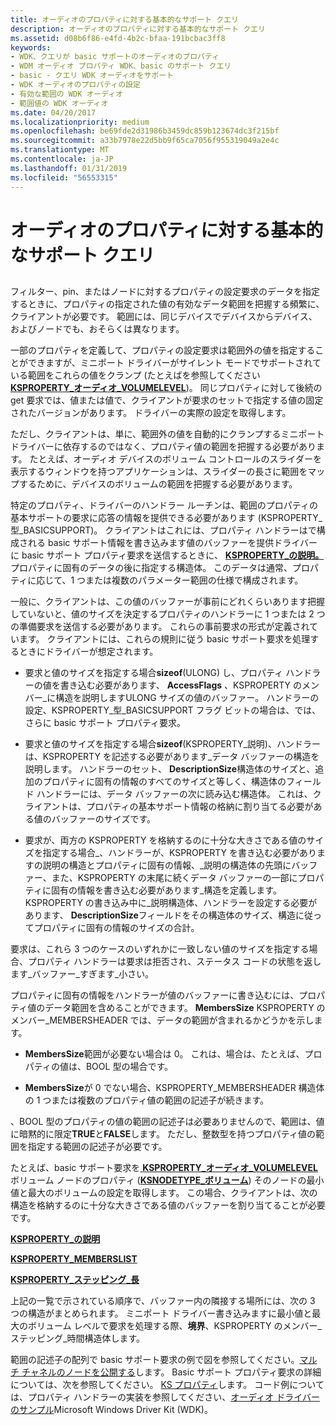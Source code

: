 ```yaml
---
title: オーディオのプロパティに対する基本的なサポート クエリ
description: オーディオのプロパティに対する基本的なサポート クエリ
ms.assetid: d08b6f86-e4fd-4b2c-bfaa-191bcbac3ff8
keywords:
- WDK、クエリが basic サポートのオーディオのプロパティ
- WDM オーディオ プロパティ WDK、basic のサポート クエリ
- basic - クエリ WDK オーディオをサポート
- WDK オーディオのプロパティの設定
- 有効な範囲の WDK オーディオ
- 範囲値の WDK オーディオ
ms.date: 04/20/2017
ms.localizationpriority: medium
ms.openlocfilehash: be69fde2d31986b3459dc859b123674dc3f215bf
ms.sourcegitcommit: a33b7978e22d5bb9f65ca7056f955319049a2e4c
ms.translationtype: MT
ms.contentlocale: ja-JP
ms.lasthandoff: 01/31/2019
ms.locfileid: "56553315"
---
```

# <a name="basic-support-queries-for-audio-properties"></a>オーディオのプロパティに対する基本的なサポート クエリ


## <span id="basic_support_queries_for_audio_properties"></span><span id="BASIC_SUPPORT_QUERIES_FOR_AUDIO_PROPERTIES"></span>


フィルター、pin、またはノードに対するプロパティの設定要求のデータを指定するときに、プロパティの指定された値の有効なデータ範囲を把握する頻繁に、クライアントが必要です。 範囲には、同じデバイスでデバイスからデバイス、およびノードでも、おそらくは異なります。

一部のプロパティを定義して、プロパティの設定要求は範囲外の値を指定することができますが、ミニポート ドライバーがサイレント モードでサポートされている範囲をこれらの値をクランプ (たとえばを参照してください[ **KSPROPERTY\_オーディオ\_VOLUMELEVEL**](https://msdn.microsoft.com/library/windows/hardware/ff537309))。 同じプロパティに対して後続の get 要求では、値または値で、クライアントが要求のセットで指定する値の固定されたバージョンがあります。 ドライバーの実際の設定を取得します。

ただし、クライアントは、単に、範囲外の値を自動的にクランプするミニポート ドライバーに依存するのではなく、プロパティ値の範囲を把握する必要があります。 たとえば、オーディオ デバイスのボリューム コントロールのスライダーを表示するウィンドウを持つアプリケーションは、スライダーの長さに範囲をマップするために、デバイスのボリュームの範囲を把握する必要があります。

特定のプロパティ、ドライバーのハンドラー ルーチンは、範囲のプロパティの基本サポートの要求に応答の情報を提供できる必要があります (KSPROPERTY\_型\_BASICSUPPORT)。 クライアントはこれには、プロパティ ハンドラーはで構成される basic サポート情報を書き込みます値のバッファーを提供ドライバーに basic サポート プロパティ要求を送信するときに、 [ **KSPROPERTY\_の説明。**](https://msdn.microsoft.com/library/windows/hardware/ff565132)プロパティに固有のデータの後に指定する構造体。 このデータは通常、プロパティに応じて、1 つまたは複数のパラメーター範囲の仕様で構成されます。

一般に、クライアントは、この値のバッファーが事前にどれくらいあります把握していないと、値のサイズを決定するプロパティのハンドラーに 1 つまたは 2 つの準備要求を送信する必要があります。 これらの事前要求の形式が定義されています。 クライアントには、これらの規則に従う basic サポート要求を処理するときにドライバーが想定されます。

-   要求と値のサイズを指定する場合**sizeof**(ULONG) し、プロパティ ハンドラーの値を書き込む必要があります、 **AccessFlags** 、KSPROPERTY のメンバー\_に構造を説明しますULONG サイズの値のバッファー。 ハンドラーの設定、KSPROPERTY\_型\_BASICSUPPORT フラグ ビットの場合は、では、さらに basic サポート プロパティ要求。

-   要求と値のサイズを指定する場合**sizeof**(KSPROPERTY\_説明)、ハンドラーは、KSPROPERTY を記述する必要があります\_データ バッファーの構造を説明します。 ハンドラーのセット、 **DescriptionSize**構造体のサイズと、追加のプロパティに固有の情報のすべてのサイズと等しく、構造体のフィールド ハンドラーには、データ バッファーの次に読み込む構造体。 これは、クライアントは、プロパティの基本サポート情報の格納に割り当てる必要がある値のバッファーのサイズです。

-   要求が、両方の KSPROPERTY を格納するのに十分な大きさである値のサイズを指定する場合\_、ハンドラーが、KSPROPERTY を書き込む必要がありますの説明の構造とプロパティに固有の情報、\_説明の構造体の先頭にバッファー、また、KSPROPERTY の末尾に続くデータ バッファーの一部にプロパティに固有の情報を書き込む必要があります\_構造を定義します。 KSPROPERTY の書き込み中に\_説明構造体、ハンドラーを設定する必要があります、 **DescriptionSize**フィールドをその構造体のサイズ、構造に従ってプロパティに固有の情報のサイズの合計。

要求は、これら 3 つのケースのいずれかに一致しない値のサイズを指定する場合、プロパティ ハンドラーは要求は拒否され、ステータス コードの状態を返します\_バッファー\_すぎます\_小さい。

プロパティに固有の情報をハンドラーが値のバッファーに書き込むには、プロパティ値のデータ範囲を含めることができます。 **MembersSize** KSPROPERTY のメンバー\_MEMBERSHEADER では、データの範囲が含まれるかどうかを示します。

-   **MembersSize**範囲が必要ない場合は 0。 これは、場合は、たとえば、プロパティの値は、BOOL 型の場合です。

-   **MembersSize**が 0 でない場合、KSPROPERTY\_MEMBERSHEADER 構造体の 1 つまたは複数のプロパティ値の範囲の記述子が続きます。

、BOOL 型のプロパティの値の範囲の記述子は必要ありませんので、範囲は、値に暗黙的に限定**TRUE**と**FALSE**します。 ただし、整数型を持つプロパティ値の範囲を指定する範囲の記述子が必要です。

たとえば、basic サポート要求を[ **KSPROPERTY\_オーディオ\_VOLUMELEVEL** ](https://msdn.microsoft.com/library/windows/hardware/ff537309)ボリューム ノードのプロパティ ([**KSNODETYPE\_ボリューム**](https://msdn.microsoft.com/library/windows/hardware/ff537208)) そのノードの最小値と最大のボリュームの設定を取得します。 この場合、クライアントは、次の構造を格納するのに十分な大きさである値のバッファーを割り当てることが必要です。

[**KSPROPERTY\_の説明**](https://msdn.microsoft.com/library/windows/hardware/ff565132)

[**KSPROPERTY\_MEMBERSLIST**](https://msdn.microsoft.com/library/windows/hardware/ff565190)

[**KSPROPERTY\_ステッピング\_長**](https://msdn.microsoft.com/library/windows/hardware/ff565631)

上記の一覧で示されている順序で、バッファー内の隣接する場所には、次の 3 つの構造がまとめられます。 ミニポート ドライバー書き込みますに最小値と最大のボリューム レベルで要求を処理する際、**境界**、KSPROPERTY のメンバー\_ステッピング\_時間構造体します。

範囲の記述子の配列で basic サポート要求の例で図を参照してください。[マルチ チャネルのノードを公開する](exposing-multichannel-nodes.md)します。 Basic サポート プロパティ要求の詳細については、次を参照してください。 [KS プロパティ](https://msdn.microsoft.com/library/windows/hardware/ff567671)します。 コード例については、プロパティ ハンドラーの実装を参照してください、[オーディオ ドライバーのサンプル](sample-audio-drivers.md)Microsoft Windows Driver Kit (WDK)。

 

 




